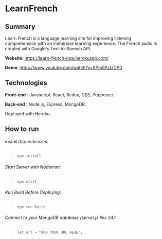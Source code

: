 # LearnFrench

## Summary

Learn French is a language learning site for improving listening comprehension with an immersive learning experience. The French audio is created with Google's Text-to-Speech API.

**Website**: https://learn-french-now.herokuapp.com/

**Demo**: https://www.youtube.com/watch?v=KPm5Ps1zDP0

## Technologies

**Front-end** : Javascript, React, Redux, CSS, Puppeteer.

**Back-end** : Node.js, Express, MongoDB.

Deployed with Heroku.

## How to run

###### Install Dependencies:

> `npm install`

###### Start Server with Nodemon:

> `npm start`

###### Run Build Before Deploying:

> `npm run build`

###### Connect to your MongoDB database (server.js line 24):

> `let url = "ADD YOUR URL HERE";`
